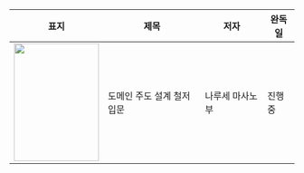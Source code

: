 
| 표지 | 제목 | 저자 | 완독일 | 
| - | - | - | - |
| <img src = "https://user-images.githubusercontent.com/10377550/164013959-06805f34-ea0f-44ce-9ffe-6c08a1542dcc.png" width="150px" height="208px"> | 도메인 주도 설계 철저 입문 | 나루세 마사노부 | 진행중 |
